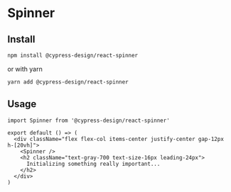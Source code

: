 # Spinner

## Install

```bash
npm install @cypress-design/react-spinner
```

or with yarn

```bash
yarn add @cypress-design/react-spinner
```

## Usage

```tsx live
import Spinner from '@cypress-design/react-spinner'

export default () => (
  <div className="flex flex-col items-center justify-center gap-12px h-[20vh]">
    <Spinner />
    <h2 className="text-gray-700 text-size-16px leading-24px">
      Initializing something really important...
    </h2>
  </div>
)
```
